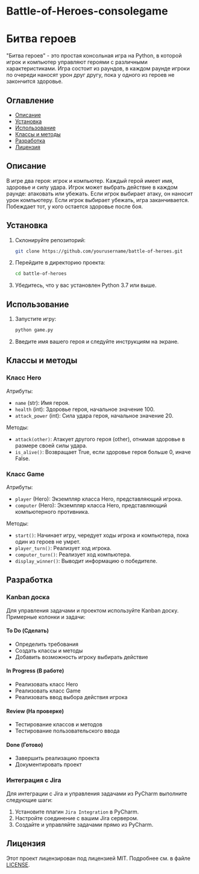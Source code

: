 # Battle-of-Heroes-consolegame
 
# Битва героев

"Битва героев" - это простая консольная игра на Python, в которой игрок и компьютер управляют героями с различными характеристиками. Игра состоит из раундов, в каждом раунде игроки по очереди наносят урон друг другу, пока у одного из героев не закончится здоровье.

## Оглавление
- [Описание](#описание)
- [Установка](#установка)
- [Использование](#использование)
- [Классы и методы](#классы-и-методы)
- [Разработка](#разработка)
- [Лицензия](#лицензия)

## Описание

В игре два героя: игрок и компьютер. Каждый герой имеет имя, здоровье и силу удара. Игрок может выбрать действие в каждом раунде: атаковать или убежать. Если игрок выбирает атаку, он наносит урон компьютеру. Если игрок выбирает убежать, игра заканчивается. Побеждает тот, у кого остается здоровье после боя.

## Установка

1. Склонируйте репозиторий:
    ```bash
    git clone https://github.com/yourusername/battle-of-heroes.git
    ```

2. Перейдите в директорию проекта:
    ```bash
    cd battle-of-heroes
    ```

3. Убедитесь, что у вас установлен Python 3.7 или выше.

## Использование

1. Запустите игру:
    ```bash
    python game.py
    ```

2. Введите имя вашего героя и следуйте инструкциям на экране.

## Классы и методы

### Класс Hero

Атрибуты:
- `name` (str): Имя героя.
- `health` (int): Здоровье героя, начальное значение 100.
- `attack_power` (int): Сила удара героя, начальное значение 20.

Методы:
- `attack(other)`: Атакует другого героя (other), отнимая здоровье в размере своей силы удара.
- `is_alive()`: Возвращает True, если здоровье героя больше 0, иначе False.

### Класс Game

Атрибуты:
- `player` (Hero): Экземпляр класса Hero, представляющий игрока.
- `computer` (Hero): Экземпляр класса Hero, представляющий компьютерного противника.

Методы:
- `start()`: Начинает игру, чередует ходы игрока и компьютера, пока один из героев не умрет.
- `player_turn()`: Реализует ход игрока.
- `computer_turn()`: Реализует ход компьютера.
- `display_winner()`: Выводит информацию о победителе.

## Разработка

### Kanban доска

Для управления задачами и проектом используйте Kanban доску. Примерные колонки и задачи:

#### To Do (Сделать)
- Определить требования
- Создать классы и методы
- Добавить возможность игроку выбирать действие

#### In Progress (В работе)
- Реализовать класс Hero
- Реализовать класс Game
- Реализовать ввод выбора действия игрока

#### Review (На проверке)
- Тестирование классов и методов
- Тестирование пользовательского ввода

#### Done (Готово)
- Завершить реализацию проекта
- Документировать проект

### Интеграция с Jira

Для интеграции с Jira и управления задачами из PyCharm выполните следующие шаги:
1. Установите плагин `Jira Integration` в PyCharm.
2. Настройте соединение с вашим Jira сервером.
3. Создайте и управляйте задачами прямо из PyCharm.

## Лицензия

Этот проект лицензирован под лицензией MIT. Подробнее см. в файле [LICENSE](LICENSE).

